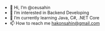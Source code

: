 - 👋 Hi, I’m @ceusahin
- 👀 I’m interested in Backend Developing
- 🌱 I’m currently learning Java, C#, .NET Core
- 📫 How to reach me hakonsahin@gmail.com

<!---
ceusahin/ceusahin is a ✨ special ✨ repository because its `README.md` (this file) appears on your GitHub profile.
You can click the Preview link to take a look at your changes.
--->
